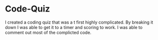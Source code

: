 # Code-Quiz

I created a coding quiz that was a t first highly complicated. By breaking it down I was able to get it to a timer and scoring to work. I was able to comment out most of the complicted code.